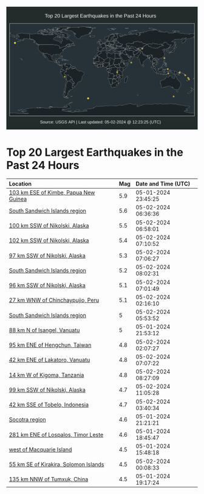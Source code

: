 ![Map](./map.png)

# Top 20 Largest Earthquakes in the Past 24 Hours

| Location | Mag | Date and Time (UTC) |
|:---|:---|:---|
| [103 km ESE of Kimbe, Papua New Guinea](https://earthquake.usgs.gov/earthquakes/eventpage/us6000mvk5) | 5.9 | 05-01-2024 23:45:25 |
| [South Sandwich Islands region](https://earthquake.usgs.gov/earthquakes/eventpage/us6000mvmb) | 5.6 | 05-02-2024 06:36:36 |
| [100 km SSW of Nikolski, Alaska](https://earthquake.usgs.gov/earthquakes/eventpage/us6000mvmi) | 5.5 | 05-02-2024 06:58:01 |
| [102 km SSW of Nikolski, Alaska](https://earthquake.usgs.gov/earthquakes/eventpage/us6000mvmq) | 5.4 | 05-02-2024 07:10:52 |
| [97 km SSW of Nikolski, Alaska](https://earthquake.usgs.gov/earthquakes/eventpage/us6000mvmm) | 5.3 | 05-02-2024 07:06:27 |
| [South Sandwich Islands region](https://earthquake.usgs.gov/earthquakes/eventpage/us6000mvnj) | 5.2 | 05-02-2024 08:02:31 |
| [96 km SSW of Nikolski, Alaska](https://earthquake.usgs.gov/earthquakes/eventpage/us6000mvms) | 5.1 | 05-02-2024 07:01:49 |
| [27 km WNW of Chinchaypujio, Peru](https://earthquake.usgs.gov/earthquakes/eventpage/us6000mvky) | 5.1 | 05-02-2024 02:16:10 |
| [South Sandwich Islands region](https://earthquake.usgs.gov/earthquakes/eventpage/us6000mvm5) | 5 | 05-02-2024 05:53:52 |
| [88 km N of Isangel, Vanuatu](https://earthquake.usgs.gov/earthquakes/eventpage/us6000mvjq) | 5 | 05-01-2024 21:53:12 |
| [95 km ENE of Hengchun, Taiwan](https://earthquake.usgs.gov/earthquakes/eventpage/us6000mvks) | 4.8 | 05-02-2024 02:07:27 |
| [42 km ENE of Lakatoro, Vanuatu](https://earthquake.usgs.gov/earthquakes/eventpage/us6000mvmx) | 4.8 | 05-02-2024 07:07:22 |
| [14 km W of Kigoma, Tanzania](https://earthquake.usgs.gov/earthquakes/eventpage/us6000mvnr) | 4.8 | 05-02-2024 08:27:09 |
| [99 km SSW of Nikolski, Alaska](https://earthquake.usgs.gov/earthquakes/eventpage/us6000mvpi) | 4.7 | 05-02-2024 11:05:28 |
| [42 km SSE of Tobelo, Indonesia](https://earthquake.usgs.gov/earthquakes/eventpage/us6000mvls) | 4.7 | 05-02-2024 03:40:34 |
| [Socotra region](https://earthquake.usgs.gov/earthquakes/eventpage/us6000mvjm) | 4.6 | 05-01-2024 21:21:21 |
| [281 km ENE of Lospalos, Timor Leste](https://earthquake.usgs.gov/earthquakes/eventpage/us6000mvi3) | 4.6 | 05-01-2024 18:45:47 |
| [west of Macquarie Island](https://earthquake.usgs.gov/earthquakes/eventpage/us6000mvgz) | 4.5 | 05-01-2024 15:48:18 |
| [55 km SE of Kirakira, Solomon Islands](https://earthquake.usgs.gov/earthquakes/eventpage/us6000mvk7) | 4.5 | 05-02-2024 00:08:33 |
| [135 km NNW of Tumxuk, China](https://earthquake.usgs.gov/earthquakes/eventpage/us6000mvi9) | 4.5 | 05-01-2024 19:17:24 |
